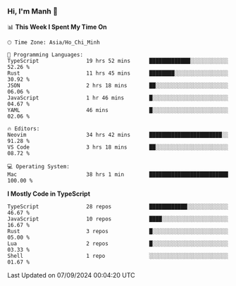 ### Hi, I'm Manh 👋

<!--START_SECTION:waka-->
📊 **This Week I Spent My Time On** 

```text
🕑︎ Time Zone: Asia/Ho_Chi_Minh

💬 Programming Languages: 
TypeScript               19 hrs 52 mins      █████████████░░░░░░░░░░░░   52.26 % 
Rust                     11 hrs 45 mins      ████████░░░░░░░░░░░░░░░░░   30.92 % 
JSON                     2 hrs 18 mins       ██░░░░░░░░░░░░░░░░░░░░░░░   06.06 % 
JavaScript               1 hr 46 mins        █░░░░░░░░░░░░░░░░░░░░░░░░   04.67 % 
YAML                     46 mins             █░░░░░░░░░░░░░░░░░░░░░░░░   02.06 % 

🔥 Editors: 
Neovim                   34 hrs 42 mins      ███████████████████████░░   91.28 % 
VS Code                  3 hrs 18 mins       ██░░░░░░░░░░░░░░░░░░░░░░░   08.72 % 

💻 Operating System: 
Mac                      38 hrs 1 min        █████████████████████████   100.00 % 
```

**I Mostly Code in TypeScript** 

```text
TypeScript               28 repos            ████████████░░░░░░░░░░░░░   46.67 % 
JavaScript               10 repos            ████░░░░░░░░░░░░░░░░░░░░░   16.67 % 
Rust                     3 repos             █░░░░░░░░░░░░░░░░░░░░░░░░   05.00 % 
Lua                      2 repos             █░░░░░░░░░░░░░░░░░░░░░░░░   03.33 % 
Shell                    1 repo              ░░░░░░░░░░░░░░░░░░░░░░░░░   01.67 % 
```




 Last Updated on 07/09/2024 00:04:20 UTC
<!--END_SECTION:waka-->
